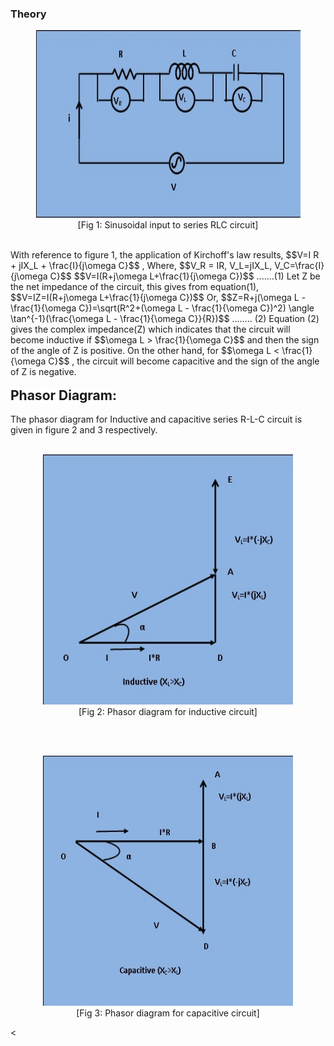 ### Theory
<figure style="text-align:center">
<img alt="" src="images/pica1.jpg" style="width:600px;height:300px;">
<figcaption>[Fig 1: Sinusoidal input to series RLC circuit]</figcaption>
</figure><br>
With reference to figure 1, the application of Kirchoff's law results,
$$V=I R + jIX_L + \frac{I}{j\omega C}$$ ,
Where,
$$V_R = IR, V_L=jIX_L, V_C=\frac{I}{j\omega C}$$
$$V=I(R+j\omega L+\frac{1}{j\omega C})$$ .......(1)
Let Z be the net impedance of the circuit, this gives from equation(1),
$$V=IZ=I(R+j\omega L+\frac{1}{j\omega C})$$
Or,
$$Z=R+j(\omega L - \frac{1}{\omega C})=\sqrt(R^2+(\omega L - \frac{1}{\omega C})^2) \angle \tan^{-1}(\frac{\omega L - \frac{1}{\omega C}}{R})$$ ........ (2)
Equation (2) gives the complex impedance(Z) which indicates that the circuit will become inductive if 
$$\omega L > \frac{1}{\omega C}$$
and then the sign of the angle of Z is positive. On the other hand, for 
$$\omega L < \frac{1}{\omega C}$$ 
, the circuit will become capacitive and the sign of the angle of Z is negative.
<br><br>
<span style="background-color: rgb(255, 255, 255); font-size: 21px; "><b>Phasor Diagram:</b></span>
<br><br> The phasor diagram for Inductive and capacitive series R-L-C circuit is given in figure 2 and 3 respectively.<br><br>
<figure style="text-align:center">
<img alt="" src="images/pica2.jpg" style="width:400px;height:400px;">
<figcaption>[Fig 2: Phasor diagram for inductive circuit]</figcaption>
</figure>
<br><br><figure style="text-align:center">
<img alt="" src="images/pica3.jpg" style="width:400px;height:400px;">
<figcaption>[Fig 3: Phasor diagram for capacitive circuit]
</figcaption>
</figure><<br><br><br>